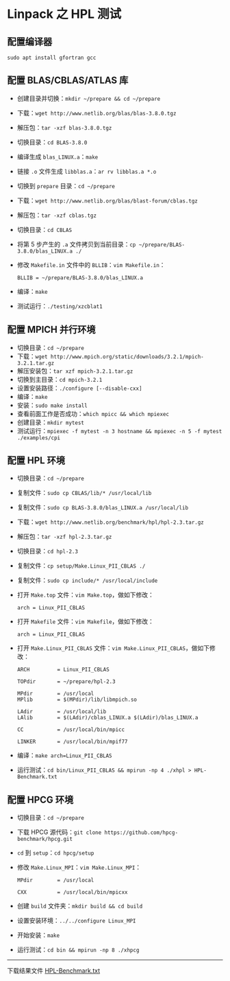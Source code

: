 # Linpack 之 HPL 测试

## 配置编译器

```{code-block} bash
sudo apt install gfortran gcc
```

## 配置 BLAS/CBLAS/ATLAS 库

- 创建目录并切换：`mkdir ~/prepare && cd ~/prepare`
- 下载：`wget http://www.netlib.org/blas/blas-3.8.0.tgz`
- 解压包：`tar -xzf blas-3.8.0.tgz`
- 切换目录：`cd BLAS-3.8.0`
- 编译生成 `blas_LINUX.a`：`make`
- 链接 `.o` 文件生成 `libblas.a`：`ar rv libblas.a *.o`
- 切换到 `prepare` 目录：`cd ~/prepare`
- 下载：`wget http://www.netlib.org/blas/blast-forum/cblas.tgz`
- 解压包：`tar -xzf cblas.tgz`
- 切换目录：`cd CBLAS`
- 将第 5 步产生的 `.a` 文件拷贝到当前目录：`cp ~/prepare/BLAS-3.8.0/blas_LINUX.a ./`
- 修改 `Makefile.in` 文件中的 `BLLIB`：`vim Makefile.in`：

    ```{code-block} bash
    BLLIB = ~/prepare/BLAS-3.8.0/blas_LINUX.a
    ```

- 编译：`make`
- 测试运行：`./testing/xzcblat1`

## 配置 MPICH 并行环境

- 切换目录：`cd ~/prepare`
- 下载：`wget http://www.mpich.org/static/downloads/3.2.1/mpich-3.2.1.tar.gz`
- 解压安装包：`tar xzf mpich-3.2.1.tar.gz`
- 切换到主目录：`cd mpich-3.2.1`
- 设置安装路径：`./configure [--disable-cxx]`
- 编译：`make`
- 安装：`sudo make install`
- 查看前面工作是否成功：`which mpicc && which mpiexec`
- 创建目录：`mkdir mytest`
- 测试运行：`mpiexec -f mytest -n 3 hostname && mpiexec -n 5 -f mytest ./examples/cpi`

## 配置 HPL 环境

- 切换目录：`cd ~/prepare`
- 复制文件：`sudo cp CBLAS/lib/* /usr/local/lib`
- 复制文件：`sudo cp BLAS-3.8.0/blas_LINUX.a /usr/local/lib`
- 下载：`wget http://www.netlib.org/benchmark/hpl/hpl-2.3.tar.gz`
- 解压包：`tar -xzf hpl-2.3.tar.gz`
- 切换目录：`cd hpl-2.3`
- 复制文件：`cp setup/Make.Linux_PII_CBLAS ./`
- 复制文件：`sudo cp include/* /usr/local/include`
- 打开 `Make.top` 文件：`vim Make.top`，做如下修改：

    ```{code-block} bash
    arch = Linux_PII_CBLAS
    ```

- 打开 `Makefile` 文件：`vim Makefile`，做如下修改：

    ```{code-block} bash
    arch = Linux_PII_CBLAS
    ```

- 打开 `Make.Linux_PII_CBLAS` 文件：`vim Make.Linux_PII_CBLAS`，做如下修改：

    ```{code-block} bash
    ARCH         = Linux_PII_CBLAS

    TOPdir       = ~/prepare/hpl-2.3

    MPdir        = /usr/local
    MPlib        = $(MPdir)/lib/libmpich.so

    LAdir        = /usr/local/lib
    LAlib        = $(LAdir)/cblas_LINUX.a $(LAdir)/blas_LINUX.a

    CC           = /usr/local/bin/mpicc

    LINKER       = /usr/local/bin/mpif77
    ```

- 编译：`make arch=Linux_PII_CBLAS`
- 运行测试：`cd bin/Linux_PII_CBLAS && mpirun -np 4 ./xhpl > HPL-Benchmark.txt`

## 配置 HPCG 环境

- 切换目录：`cd ~/prepare`
- 下载 HPCG 源代码：`git clone https://github.com/hpcg-benchmark/hpcg.git`
- `cd` 到 `setup`：`cd hpcg/setup`
- 修改 `Make.Linux_MPI`：`vim Make.Linux_MPI`：

    ```{code-block} bash
    MPdir        = /usr/local

    CXX          = /usr/local/bin/mpicxx
    ```

- 创建 `build` 文件夹：`mkdir build && cd build`
- 设置安装环境：`../../configure Linux_MPI`
- 开始安装：`make`
- 运行测试：`cd bin && mpirun -np 8 ./xhpcg`

---

下载结果文件 [HPL-Benchmark.txt](https://zhyantao.lanzouj.com/iAUIr0396s5c)
